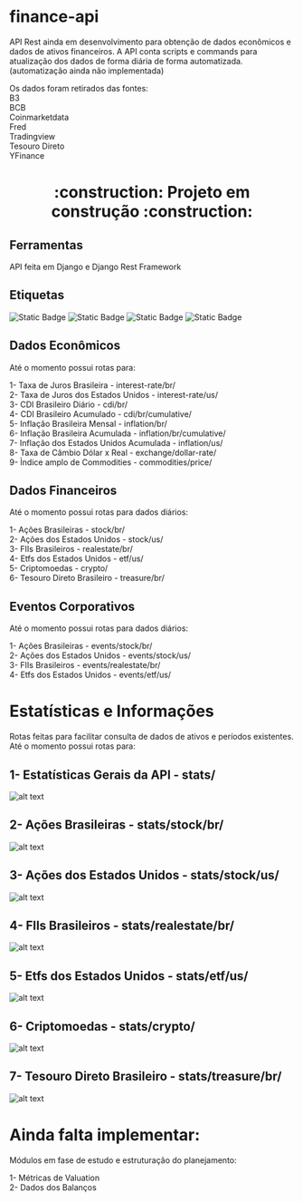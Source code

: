 
# finance-api

API Rest ainda em desenvolvimento para obtenção de dados econômicos e dados de ativos financeiros.
A API conta scripts e commands para atualização dos dados de forma diária de forma automatizada. (automatização ainda não implementada)

Os dados foram retirados das fontes:<br>
B3<br>
BCB<br>
Coinmarketdata<br>
Fred<br>
Tradingview<br>
Tesouro Direto<br>
YFinance<br>

<h1 align="center"> 
    :construction:  Projeto em construção  :construction:
</h1>

## Ferramentas
API feita em Django e Django Rest Framework

## Etiquetas
![Static Badge](https://img.shields.io/badge/License-MIT-orange?style=plastic)
![Static Badge](https://img.shields.io/badge/Framework-Django-green?style=plastic)
![Static Badge](https://img.shields.io/badge/Language-Python-blue?style=plastic)
![Static Badge](https://img.shields.io/badge/Django-Rest%20Framework-red?style=plastic)


## Dados Econômicos
Até o momento possui rotas para:<br>

1- Taxa de Juros Brasileira - interest-rate/br/<br>
2- Taxa de Juros dos Estados Unidos - interest-rate/us/<br>
3- CDI Brasileiro Diário - cdi/br/<br>
4- CDI Brasileiro Acumulado - cdi/br/cumulative/<br>
5- Inflação Brasileira Mensal - inflation/br/<br>
6- Inflação Brasileira Acumulada - inflation/br/cumulative/<br>
7- Inflação dos Estados Unidos Acumulada - inflation/us/<br>
8- Taxa de Câmbio Dólar x Real - exchange/dollar-rate/<br>
9- Ìndice amplo de Commodities - commodities/price/<br>


## Dados Financeiros
Até o momento possui rotas para dados diários:<br>

1- Ações Brasileiras - stock/br/<br>
2- Ações dos Estados Unidos - stock/us/<br>
3- FIIs Brasileiros - realestate/br/<br>
4- Etfs dos Estados Unidos - etf/us/<br>
5- Criptomoedas - crypto/<br>
6- Tesouro Direto Brasileiro - treasure/br/<br>

## Eventos Corporativos
Até o momento possui rotas para dados diários:<br>

1- Ações Brasileiras - events/stock/br/<br>
2- Ações dos Estados Unidos - events/stock/us/<br>
3- FIIs Brasileiros - events/realestate/br/<br>
4- Etfs dos Estados Unidos - events/etf/us/<br>


# Estatísticas e Informações
Rotas feitas para facilitar consulta de dados de ativos e períodos existentes.<br>
Até o momento possui rotas para:<br>

## 1- Estatísticas Gerais da API - stats/
![alt text](image.png)

## 2- Ações Brasileiras - stats/stock/br/
![alt text](image-1.png)

## 3- Ações dos Estados Unidos - stats/stock/us/
![alt text](image-2.png)

## 4- FIIs Brasileiros - stats/realestate/br/
![alt text](image-3.png)

## 5- Etfs dos Estados Unidos - stats/etf/us/
![alt text](image-4.png)

## 6- Criptomoedas - stats/crypto/
![alt text](image-5.png)

## 7- Tesouro Direto Brasileiro - stats/treasure/br/
![alt text](image-6.png)


# Ainda falta implementar:
Módulos em fase de estudo e estruturação do planejamento:<br>

1- Métricas de Valuation<br>
2- Dados dos Balanços<br>
